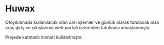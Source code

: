 # Huwax
Otoyıkamada kullanılacak olan cari işlemler ve günlük olarak tutulacak olan araç giriş ve çıkışlarının web portalı üzerinden tutulması amaçlanmıştır.

Projede katmanlı mimari kullanılmıştır. 
